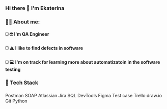 ### Hi there 👋 I'm Ekaterina



### :woman_technologist: About me:

#### :white_medium_square: :nerd_face: I'm QA Engineer
#### :white_medium_square: :warning: I like to find defects in software
#### :white_medium_square: :computer: I'm on track for learning more about automatizatoin in the software testing



### :hammer: Tech Stack
### 
Postman
SOAP
Atlassian Jira
SQL
DevTools
Figma
Test case
Trello
draw.io
Git
Python
